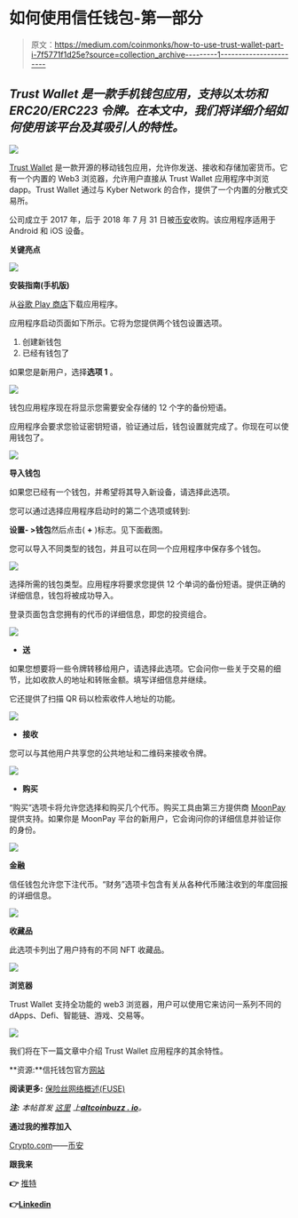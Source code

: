 # 如何使用信任钱包-第一部分

> 原文：<https://medium.com/coinmonks/how-to-use-trust-wallet-part-i-7f5771f1d25e?source=collection_archive---------1----------------------->

## *Trust Wallet 是一款手机钱包应用，支持以太坊和 ERC20/ERC223 令牌。在本文中，我们将详细介绍如何使用该平台及其吸引人的特性。*

![](img/dee5af20aa539b6728a70f9fa0c8d9ea.png)

[Trust Wallet](https://trustwallet.com/) 是一款开源的移动钱包应用，允许你发送、接收和存储加密货币。它有一个内置的 Web3 浏览器，允许用户直接从 Trust Wallet 应用程序中浏览 dapp。Trust Wallet 通过与 Kyber Network 的合作，提供了一个内置的分散式交易所。

公司成立于 2017 年，后于 2018 年 7 月 31 日被[币安](https://www.binance.com/en)收购。该应用程序适用于 Android 和 iOS 设备。

**关键亮点**

![](img/6f20d04ec68fe4e32cad853b7b1032ad.png)

**安装指南(手机版)**

从[谷歌 Play 商店](https://play.google.com/store/apps/details?id=com.wallet.crypto.trustapp&referrer=utm_source%3Dwebsite)下载应用程序。

应用程序启动页面如下所示。它将为您提供两个钱包设置选项。

1.  创建新钱包
2.  已经有钱包了

如果您是新用户，选择**选项 1** 。

![](img/8cb5a52bd488fdaecc0f84be0bf7f984.png)

钱包应用程序现在将显示您需要安全存储的 12 个字的备份短语。

应用程序会要求您验证密钥短语，验证通过后，钱包设置就完成了。你现在可以使用钱包了。

![](img/ecb5eec9b3a4b5f2499a111bf2287c2a.png)

**导入钱包**

如果您已经有一个钱包，并希望将其导入新设备，请选择此选项。

您可以通过选择应用程序启动时的第二个选项或转到:

**设置- >钱包**然后点击( **+** )标志。见下面截图。

您可以导入不同类型的钱包，并且可以在同一个应用程序中保存多个钱包。

![](img/30428544497ff8b12631f8f75c60ca76.png)

选择所需的钱包类型。应用程序将要求您提供 12 个单词的备份短语。提供正确的详细信息，钱包将被成功导入。

登录页面包含您拥有的代币的详细信息，即您的投资组合。

![](img/1a685b6b4c9911b7fc8922517e070d8b.png)

*   **送**

如果您想要将一些令牌转移给用户，请选择此选项。它会问你一些关于交易的细节，比如收款人的地址和转账金额。填写详细信息并继续。

它还提供了扫描 QR 码以检索收件人地址的功能。

![](img/1ad8fe873dfbea69e77a9a6803368778.png)

*   **接收**

您可以与其他用户共享您的公共地址和二维码来接收令牌。

![](img/133ac61af9f22789e5c4e8db26ab9da6.png)

*   **购买**

“购买”选项卡将允许您选择和购买几个代币。购买工具由第三方提供商 [MoonPay](https://www.moonpay.com/) 提供支持。如果你是 MoonPay 平台的新用户，它会询问你的详细信息并验证你的身份。

![](img/60a594eba321374976537d49d4379ab7.png)

**金融**

信任钱包允许您下注代币。“财务”选项卡包含有关从各种代币赌注收到的年度回报的详细信息。

![](img/30e87c5ad4c3c2c8b1b1456c59fd715b.png)

**收藏品**

此选项卡列出了用户持有的不同 NFT 收藏品。

![](img/de63053fafac545613883fcf99bd612e.png)

**浏览器**

Trust Wallet 支持全功能的 web3 浏览器，用户可以使用它来访问一系列不同的 dApps、Defi、智能链、游戏、交易等。

![](img/39705ca79bca72efe94d771fa9971019.png)

我们将在下一篇文章中介绍 Trust Wallet 应用程序的其余特性。

**资源:**信托钱包官方[网站](https://trustwallet.com/)

**阅读更多:** [保险丝网络概述(FUSE)](/coinmonks/an-overview-of-the-fuse-network-fuse-679c1ff3422d)

***注:*** *本帖首发* [*这里*](https://www.altcoinbuzz.io/bitcoin-and-crypto-guide/how-to-use-trust-wallet-part-i/) *上*[***altcoinbuzz . io***](http://www.altcoinbuzz.io/)*。*

**通过我的推荐加入**

[Crypto.com](https://binance.com/en/register?ref=E8PCD3AF)——[币安](https://platinum.crypto.com/r/sut3pd9bzn)

**跟我来**

**👉** [推特](https://twitter.com/rumadas123)

**👉**[**Linkedin**](https://www.linkedin.com/in/ruma-das-a1439320/)